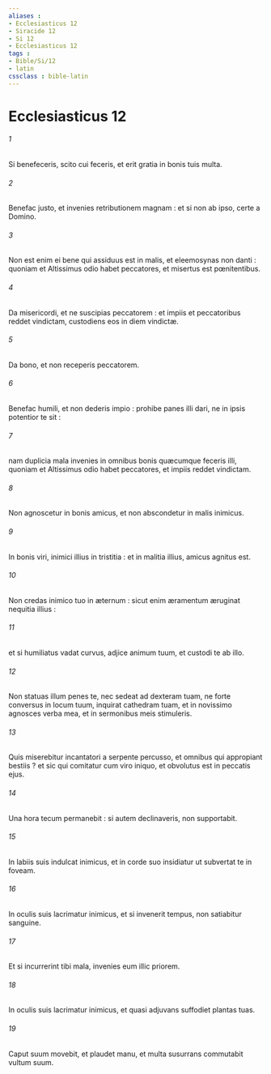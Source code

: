 ```yaml
---
aliases : 
- Ecclesiasticus 12
- Siracide 12
- Si 12
- Ecclesiasticus 12
tags : 
- Bible/Si/12
- latin
cssclass : bible-latin
---
```


# Ecclesiasticus 12

###### 1
Si benefeceris, scito cui feceris, et erit gratia in bonis tuis multa.
###### 2
Benefac justo, et invenies retributionem magnam : et si non ab ipso, certe a Domino.
###### 3
Non est enim ei bene qui assiduus est in malis, et eleemosynas non danti : quoniam et Altissimus odio habet peccatores, et misertus est pœnitentibus.
###### 4
Da misericordi, et ne suscipias peccatorem : et impiis et peccatoribus reddet vindictam, custodiens eos in diem vindictæ.
###### 5
Da bono, et non receperis peccatorem.
###### 6
Benefac humili, et non dederis impio : prohibe panes illi dari, ne in ipsis potentior te sit :
###### 7
nam duplicia mala invenies in omnibus bonis quæcumque feceris illi, quoniam et Altissimus odio habet peccatores, et impiis reddet vindictam.
###### 8
Non agnoscetur in bonis amicus, et non abscondetur in malis inimicus.
###### 9
In bonis viri, inimici illius in tristitia : et in malitia illius, amicus agnitus est.
###### 10
Non credas inimico tuo in æternum : sicut enim æramentum æruginat nequitia illius :
###### 11
et si humiliatus vadat curvus, adjice animum tuum, et custodi te ab illo.
###### 12
Non statuas illum penes te, nec sedeat ad dexteram tuam, ne forte conversus in locum tuum, inquirat cathedram tuam, et in novissimo agnosces verba mea, et in sermonibus meis stimuleris.
###### 13
Quis miserebitur incantatori a serpente percusso, et omnibus qui appropiant bestiis ? et sic qui comitatur cum viro iniquo, et obvolutus est in peccatis ejus.
###### 14
Una hora tecum permanebit : si autem declinaveris, non supportabit.
###### 15
In labiis suis indulcat inimicus, et in corde suo insidiatur ut subvertat te in foveam.
###### 16
In oculis suis lacrimatur inimicus, et si invenerit tempus, non satiabitur sanguine.
###### 17
Et si incurrerint tibi mala, invenies eum illic priorem.
###### 18
In oculis suis lacrimatur inimicus, et quasi adjuvans suffodiet plantas tuas.
###### 19
Caput suum movebit, et plaudet manu, et multa susurrans commutabit vultum suum.
